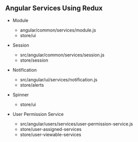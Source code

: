 ## Angular Services Using Redux

- Module

  - angular/common/services/module.js
  - store/ui

- Session

  - src/angular/common/services/session.js
  - store/session

- Notification

  - src/angular/ui/services/notification.js
  - store/alerts

- Spinner

  - store/ui

- User Permission Service
  - src/angular/users/services/user-permission-service.js
  - store/user-assigned-services
  - store/user-viewable-services
